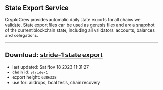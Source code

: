 ## State Export Service
CryptoCrew provides automatic daily state exports for all chains we validate. State export files can be used as genesis files and are a snapshot of the current blockchain state, including all validators, accounts, balances and delegations.

---
**Download: [stride-1 state export](https://dl.ccvalidators.com/SERVICE/stride/stride-1_export_6386338.json)**
---

- last updated: Sat Nov 18 2023 11:31:27
- chain id: `stride-1`
- export height: `6386338`
- use for: airdrops, local tests, chain recovery
